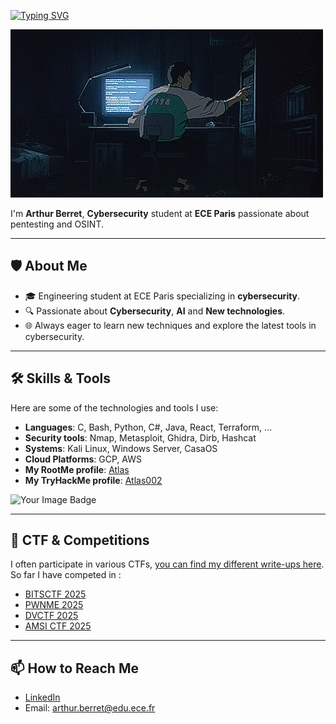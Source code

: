 [![Typing SVG](https://readme-typing-svg.herokuapp.com?font=Fira+Code&pause=1000&color=44F763D7&width=435&lines=Hi%2C+I'm+Arthur)](https://git.io/typing-svg)

![](img/screen.gif)


I'm **Arthur Berret**, **Cybersecurity** student at **ECE Paris** passionate about pentesting and OSINT.

---
## 🛡️ About Me  
- 🎓 Engineering student at ECE Paris specializing in **cybersecurity**.  
- 🔍 Passionate about **Cybersecurity**, **AI** and **New technologies**.  
- 🌐 Always eager to learn new techniques and explore the latest tools in cybersecurity.  
---

## 🛠️ Skills & Tools  
Here are some of the technologies and tools I use:  
- **Languages**: C, Bash, Python, C#, Java, React, Terraform, ...
- **Security tools**: Nmap, Metasploit, Ghidra, Dirb, Hashcat  
- **Systems**: Kali Linux, Windows Server, CasaOS
- **Cloud Platforms**: GCP, AWS
- **My RootMe profile**: [Atlas](https://www.root-me.org/Atlas-956265?inc=info&lang=fr)
- **My TryHackMe profile**: [Atlas002](https://tryhackme.com/r/p/Atlas002)

<img src="https://tryhackme-badges.s3.amazonaws.com/Atlas002.png" alt="Your Image Badge" />

---
## 🎯 CTF & Competitions
I often participate in various CTFs, [you can find my different write-ups here](https://github.com/Atlas002/CTF_WUs#). So far I have competed in :
- [BITSCTF 2025](https://github.com/Atlas002/CTF_WUs/blob/main/BITSCTF_2025/README.md)
- [PWNME 2025](https://github.com/Atlas002/CTF_WUs/tree/main/PwnMe_2025)
- [DVCTF 2025](https://github.com/Atlas002/CTF_WUs/blob/main/DVCTF_2025/README.md)
- [AMSI CTF 2025](https://github.com/Atlas002/CTF_WUs/tree/main/AMSI_CTF_2025)
---
## 📫 How to Reach Me
- [LinkedIn](https://www.linkedin.com/in/arthur-berret/)
- Email: arthur.berret@edu.ece.fr


